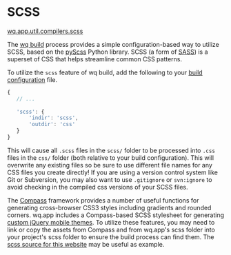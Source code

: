 SCSS
====

[wq.app.util.compilers.scss]

The [wq build] process provides a simple configuration-based way to utilize SCSS, based on the [pyScss] Python library. SCSS (a form of [SASS]) is a superset of CSS that helps streamline common CSS patterns.

To utilize the `scss` feature of wq build, add the following to your [build configuration] file.

```javascript
{
   // ...
   
   'scss': {
       'indir': 'scss',
       'outdir': 'css'
   }
}
```
This will cause all `.scss` files in the `scss/` folder to be processed into `.css` files in the `css/` folder (both relative to your build configuration). This will overwrite any existing files so be sure to use different file names for any CSS files you create directly!  If you are using a version control system like Git or Subversion, you may also want to use `.gitignore` or `svn:ignore` to avoid checking in the compiled css versions of your SCSS files.

The [Compass] framework provides a number of useful functions for generating cross-browser CSS3 styles including gradients and rounded corners.  wq.app includes a Compass-based SCSS stylesheet for generating [custom jQuery mobile themes].  To utilize these features, you may need to link or copy the assets from Compass and from wq.app's scss folder into your project's scss folder to ensure the build process can find them. The [scss source for this website] may be useful as example.

[wq.app.util.compilers.scss]: https://github.com/wq/wq.app/blob/master/util/compilers.py#L26-L46
[SASS]: http://sass-lang.com/
[pyScss]: https://github.com/Kronuz/pyScss
[wq build]: http://wq.io/docs/build
[build configuration]: http://wq.io/docs/build
[custom jQuery mobile themes]: http://wq.io/docs/jquery-mobile-scss-themes
[Compass]: http://compass-style.org/
[scss source for this website]: https://github.com/wq/wq-site/tree/master/app/scss
